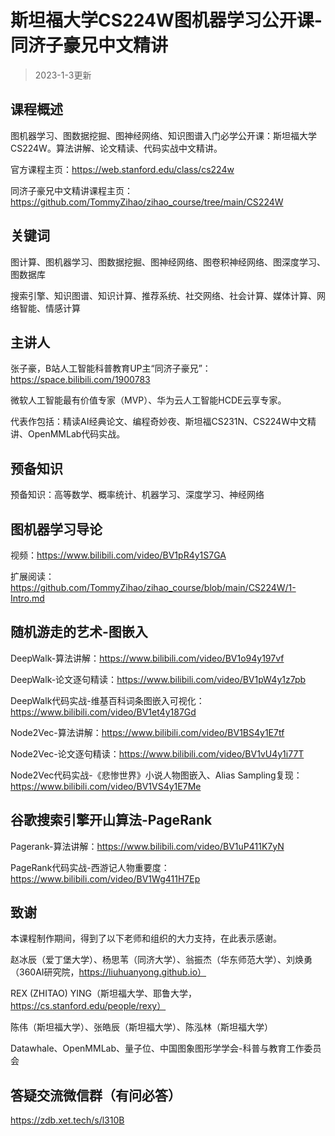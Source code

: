 # 斯坦福大学CS224W图机器学习公开课-同济子豪兄中文精讲

> 2023-1-3更新

## 课程概述

图机器学习、图数据挖掘、图神经网络、知识图谱入门必学公开课：斯坦福大学CS224W。算法讲解、论文精读、代码实战中文精讲。

官方课程主页：https://web.stanford.edu/class/cs224w

同济子豪兄中文精讲课程主页：https://github.com/TommyZihao/zihao_course/tree/main/CS224W

## 关键词

图计算、图机器学习、图数据挖掘、图神经网络、图卷积神经网络、图深度学习、图数据库

搜索引擎、知识图谱、知识计算、推荐系统、社交网络、社会计算、媒体计算、网络智能、情感计算

## 主讲人

张子豪，B站人工智能科普教育UP主“同济子豪兄”：https://space.bilibili.com/1900783

微软人工智能最有价值专家（MVP）、华为云人工智能HCDE云享专家。

代表作包括：精读AI经典论文、编程奇妙夜、斯坦福CS231N、CS224W中文精讲、OpenMMLab代码实战。

## 预备知识

预备知识：高等数学、概率统计、机器学习、深度学习、神经网络

## 图机器学习导论

视频：https://www.bilibili.com/video/BV1pR4y1S7GA

扩展阅读：https://github.com/TommyZihao/zihao_course/blob/main/CS224W/1-Intro.md

## 随机游走的艺术-图嵌入

DeepWalk-算法讲解：https://www.bilibili.com/video/BV1o94y197vf

DeepWalk-论文逐句精读：https://www.bilibili.com/video/BV1pW4y1z7pb

DeepWalk代码实战-维基百科词条图嵌入可视化：https://www.bilibili.com/video/BV1et4y187Gd

Node2Vec-算法讲解：https://www.bilibili.com/video/BV1BS4y1E7tf

Node2Vec-论文逐句精读：https://www.bilibili.com/video/BV1vU4y1i77T

Node2Vec代码实战-《悲惨世界》小说人物图嵌入、Alias Sampling复现：https://www.bilibili.com/video/BV1VS4y1E7Me

## 谷歌搜索引擎开山算法-PageRank

Pagerank-算法讲解：https://www.bilibili.com/video/BV1uP411K7yN

PageRank代码实战-西游记人物重要度：https://www.bilibili.com/video/BV1Wg411H7Ep

## 致谢

本课程制作期间，得到了以下老师和组织的大力支持，在此表示感谢。

赵冰辰（爱丁堡大学）、杨思苇（同济大学）、翁振杰（华东师范大学）、刘焕勇（360AI研究院，https://liuhuanyong.github.io）

REX (ZHITAO) YING（斯坦福大学、耶鲁大学，https://cs.stanford.edu/people/rexy）

陈伟（斯坦福大学）、张皓辰（斯坦福大学）、陈泓林（斯坦福大学）

Datawhale、OpenMMLab、量子位、中国图象图形学学会-科普与教育工作委员会

## 答疑交流微信群（有问必答）

https://zdb.xet.tech/s/l310B



